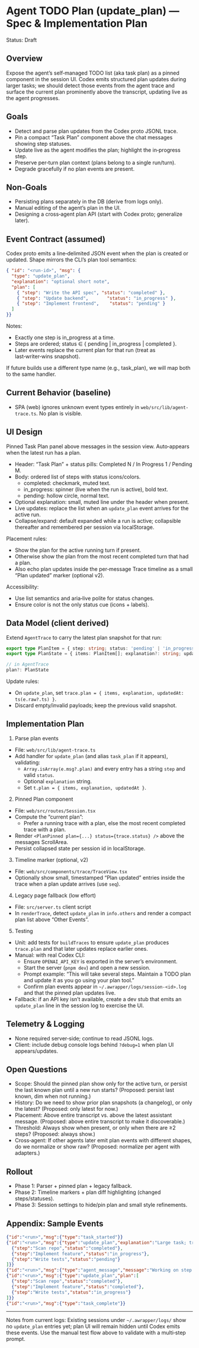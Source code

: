 # Agent TODO Plan (update_plan) — Spec & Implementation Plan

Status: Draft

## Overview

Expose the agent’s self‑managed TODO list (aka task plan) as a pinned component in the session UI. Codex emits structured plan updates during larger tasks; we should detect those events from the agent trace and surface the current plan prominently above the transcript, updating live as the agent progresses.

## Goals

- Detect and parse plan updates from the Codex proto JSONL trace.
- Pin a compact “Task Plan” component above the chat messages showing step statuses.
- Update live as the agent modifies the plan; highlight the in‑progress step.
- Preserve per‑turn plan context (plans belong to a single run/turn).
- Degrade gracefully if no plan events are present.

## Non‑Goals

- Persisting plans separately in the DB (derive from logs only).
- Manual editing of the agent’s plan in the UI.
- Designing a cross‑agent plan API (start with Codex proto; generalize later).

## Event Contract (assumed)

Codex proto emits a line‑delimited JSON event when the plan is created or updated. Shape mirrors the CLI’s plan tool semantics:

```json
{ "id": "<run-id>", "msg": {
  "type": "update_plan",
  "explanation": "optional short note",
  "plan": [
    { "step": "Write the API spec", "status": "completed" },
    { "step": "Update backend",       "status": "in_progress" },
    { "step": "Implement frontend",    "status": "pending" }
  ]
}}
```

Notes:
- Exactly one step is in_progress at a time.
- Steps are ordered; status ∈ { pending | in_progress | completed }.
- Later events replace the current plan for that run (treat as last‑writer‑wins snapshot).

If future builds use a different type name (e.g., task_plan), we will map both to the same handler.

## Current Behavior (baseline)

- SPA (web) ignores unknown event types entirely in `web/src/lib/agent-trace.ts`. No plan is visible.

## UI Design

Pinned Task Plan panel above messages in the session view. Auto‑appears when the latest run has a plan.

- Header: “Task Plan” + status pills: Completed N / In Progress 1 / Pending M.
- Body: ordered list of steps with status icons/colors.
  - completed: checkmark, muted text.
  - in_progress: spinner (live when the run is active), bold text.
  - pending: hollow circle, normal text.
- Optional explanation: small, muted line under the header when present.
- Live updates: replace the list when an `update_plan` event arrives for the active run.
- Collapse/expand: default expanded while a run is active; collapsible thereafter and remembered per session via localStorage.

Placement rules:
- Show the plan for the active running turn if present.
- Otherwise show the plan from the most recent completed turn that had a plan.
- Also echo plan updates inside the per‑message Trace timeline as a small “Plan updated” marker (optional v2).

Accessibility:
- Use list semantics and aria‑live polite for status changes.
- Ensure color is not the only status cue (icons + labels).

## Data Model (client derived)

Extend `AgentTrace` to carry the latest plan snapshot for that run:

```ts
export type PlanItem = { step: string; status: 'pending' | 'in_progress' | 'completed' }
export type PlanState = { items: PlanItem[]; explanation?: string; updatedAt?: number }

// in AgentTrace
plan?: PlanState
```

Update rules:
- On `update_plan`, set `trace.plan = { items, explanation, updatedAt: ts(e.raw?.ts) }`.
- Discard empty/invalid payloads; keep the previous valid snapshot.

## Implementation Plan

1) Parse plan events
- File: `web/src/lib/agent-trace.ts`
- Add handler for `update_plan` (and alias `task_plan` if it appears), validating:
  - `Array.isArray(e.msg?.plan)` and every entry has a string `step` and valid `status`.
  - Optional `explanation` string.
  - Set `t.plan = { items, explanation, updatedAt }`.

2) Pinned Plan component
- File: `web/src/routes/Session.tsx`
- Compute the “current plan”:
  - Prefer a running trace with a plan, else the most recent completed trace with a plan.
- Render `<PlanPinned plan={...} status={trace.status} />` above the messages ScrollArea.
- Persist collapsed state per session id in localStorage.

3) Timeline marker (optional, v2)
- File: `web/src/components/trace/TraceView.tsx`
- Optionally show small, timestamped “Plan updated” entries inside the trace when a plan update arrives (use `seq`).

4) Legacy page fallback (low effort)
- File: `src/server.ts` client script
- In `renderTrace`, detect `update_plan` in `info.others` and render a compact plan list above “Other Events”.

5) Testing
- Unit: add tests for `buildTraces` to ensure `update_plan` produces `trace.plan` and that later updates replace earlier ones.
- Manual: with real Codex CLI:
  - Ensure `OPENAI_API_KEY` is exported in the server’s environment.
  - Start the server (`pnpm dev`) and open a new session.
  - Prompt example: “This will take several steps. Maintain a TODO plan and update it as you go using your plan tool.”
  - Confirm plan events appear in `~/.awrapper/logs/session-<id>.log` and that the pinned plan updates live.
- Fallback: if an API key isn’t available, create a dev stub that emits an `update_plan` line in the session log to exercise the UI.

## Telemetry & Logging

- None required server‑side; continue to read JSONL logs.
- Client: include debug console logs behind `?debug=1` when plan UI appears/updates.

## Open Questions

- Scope: Should the pinned plan show only for the active turn, or persist the last known plan until a new run starts? (Proposed: persist last known, dim when not running.)
- History: Do we need to show prior plan snapshots (a changelog), or only the latest? (Proposed: only latest for now.)
- Placement: Above entire transcript vs. above the latest assistant message. (Proposed: above entire transcript to make it discoverable.)
- Threshold: Always show when present, or only when there are ≥2 steps? (Proposed: always show.)
- Cross‑agent: If other agents later emit plan events with different shapes, do we normalize or show raw? (Proposed: normalize per agent with adapters.)

## Rollout

- Phase 1: Parser + pinned plan + legacy fallback.
- Phase 2: Timeline markers + plan diff highlighting (changed steps/statuses).
- Phase 3: Session settings to hide/pin plan and small style refinements.

## Appendix: Sample Events

```json
{"id":"<run>","msg":{"type":"task_started"}}
{"id":"<run>","msg":{"type":"update_plan","explanation":"Large task; tracking steps","plan":[
  {"step":"Scan repo","status":"completed"},
  {"step":"Implement feature","status":"in_progress"},
  {"step":"Write tests","status":"pending"}
]}}
{"id":"<run>","msg":{"type":"agent_message","message":"Working on step 2…"}}
{"id":"<run>","msg":{"type":"update_plan","plan":[
  {"step":"Scan repo","status":"completed"},
  {"step":"Implement feature","status":"completed"},
  {"step":"Write tests","status":"in_progress"}
]}}
{"id":"<run>","msg":{"type":"task_complete"}}
```

---

Notes from current logs: Existing sessions under `~/.awrapper/logs/` show no `update_plan` entries yet; plan UI will remain hidden until Codex emits these events. Use the manual test flow above to validate with a multi‑step prompt.

